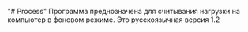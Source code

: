 "# Process" 
Программа преднозначена для считывания нагрузки на компьютер в фоновом режиме.
Это русскоязычная версия 1.2
